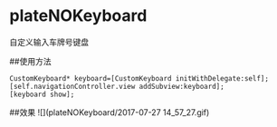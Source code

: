 # plateNOKeyboard
自定义输入车牌号键盘


##使用方法
```
CustomKeyboard* keyboard=[CustomKeyboard initWithDelegate:self];
[self.navigationController.view addSubview:keyboard];
[keyboard show];

```
##效果
![](plateNOKeyboard/2017-07-27 14_57_27.gif)
